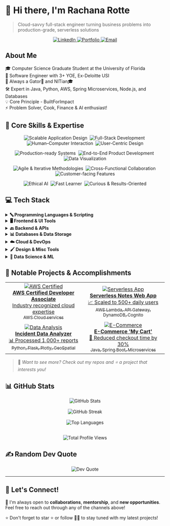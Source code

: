 # 👋 Hi there, I'm Rachana Rotte

> Cloud-savvy full-stack engineer turning business problems into production-grade, serverless solutions

<p align="center">
  <a href="https://www.linkedin.com/in/rotte-rachana/">
    <img src="https://img.shields.io/badge/LinkedIn-0077B5?style=for-the-badge&logo=linkedin&logoColor=white" alt="LinkedIn"/>
  </a>
  <a href="https://rachana-portfolio.com">
    <img src="https://img.shields.io/badge/Portfolio-4285F4?style=for-the-badge&logo=google-chrome&logoColor=white" alt="Portfolio"/>
  </a>
  <a href="mailto:rachana1603@gmail.com">
    <img src="https://img.shields.io/badge/Email-D14836?style=for-the-badge&logo=gmail&logoColor=white" alt="Email"/>
  </a>
</p>

## About Me

🎓 Computer Science Graduate Student at the University of Florida  
💼 Software Engineer with 3+ YOE, Ex-Deloitte USI  
🏫 Always a Gator🐊 and NITian🎓  
🛠️ Expert in Java, Python, AWS, Spring Microservices, Node.js, and Databases  
💡 Core Principle - BuiltForImpact  
⚡ Problem Solver, Cook, Finance & AI enthusiast!

## 💼 Core Skills & Expertise

<p align="center">
  <img src="https://img.shields.io/badge/Scalable%20Application%20Design-4B8BBE?style=plastic" alt="Scalable Application Design" />&nbsp;
  <img src="https://img.shields.io/badge/Full--Stack%20Development-4B8BBE?style=plastic" alt="Full-Stack Development" />&nbsp;
  <img src="https://img.shields.io/badge/Human--Computer%20Interaction-4B8BBE?style=plastic" alt="Human–Computer Interaction" />&nbsp;
  <img src="https://img.shields.io/badge/User--Centric%20Design-4B8BBE?style=plastic" alt="User-Centric Design" />
</p>

<p align="center">
  <img src="https://img.shields.io/badge/Production--Ready%20Systems-4B8BBE?style=plastic" alt="Production-ready Systems" />&nbsp;
  <img src="https://img.shields.io/badge/End--to--End%20Development-4B8BBE?style=plastic" alt="End-to-End Product Development" />&nbsp;
  <img src="https://img.shields.io/badge/Data%20Visualization-4B8BBE?style=plastic" alt="Data Visualization" />
</p>

<p align="center">
  <img src="https://img.shields.io/badge/Agile%20%26%20Iterative-4B8BBE?style=plastic" alt="Agile & Iterative Methodologies" />&nbsp;
  <img src="https://img.shields.io/badge/Cross--Functional%20Collaboration-4B8BBE?style=plastic" alt="Cross-Functional Collaboration" />&nbsp;
  <img src="https://img.shields.io/badge/Customer--Facing%20Features-4B8BBE?style=plastic" alt="Customer-facing Features" />
</p>

<p align="center">
  <img src="https://img.shields.io/badge/Ethical%20AI-4B8BBE?style=plastic" alt="Ethical AI" />&nbsp;
  <img src="https://img.shields.io/badge/Fast%20Learner-4B8BBE?style=plastic" alt="Fast Learner" />&nbsp;
  <img src="https://img.shields.io/badge/Curious%20%26%20Results--Oriented-4B8BBE?style=plastic" alt="Curious & Results-Oriented" />
</p>

## 💻 Tech Stack

<details>
<summary><b>🔤 Programming Languages & Scripting</b></summary>
<br>

<a href="https://www.java.com" >![Java](https://img.shields.io/badge/Java-%23ED8B00.svg?style=for-the-badge&logo=java&logoColor=white)</a>
<a href="https://www.python.org">![Python](https://img.shields.io/badge/python-3670A0?style=for-the-badge&logo=python&logoColor=ffdd54)</a>
<a href="https://learn.microsoft.com/dotnet/csharp/">![C#](https://img.shields.io/badge/c%23-%23239120.svg?style=for-the-badge&logo=csharp&logoColor=white)</a>
<a href="https://isocpp.org">![C++](https://img.shields.io/badge/c++-%2300599C.svg?style=for-the-badge&logo=c%2B%2B&logoColor=white)</a>
<a href="https://www.typescriptlang.org">![TypeScript](https://img.shields.io/badge/typescript-%23007ACC.svg?style=for-the-badge&logo=typescript&logoColor=white)</a>
<a href="https://www.perl.org">![Perl](https://img.shields.io/badge/perl-%2339457E.svg?style=for-the-badge&logo=perl&logoColor=white)</a>
<a href="https://www.php.net">![PHP](https://img.shields.io/badge/php-%23777BB4.svg?style=for-the-badge&logo=php&logoColor=white)</a>
<a href="https://www.gnu.org/software/bash/">![Bash Script](https://img.shields.io/badge/bash_script-%23121011.svg?style=for-the-badge&logo=gnu-bash&logoColor=white)</a>
<a href="https://learn.microsoft.com/powershell/">![PowerShell](https://img.shields.io/badge/PowerShell-%235391FE.svg?style=for-the-badge&logo=powershell&logoColor=white)</a>


</details>

<details>
<summary><b>🖥️ Frontend & UI Tools</b></summary>
<br>

<a href="https://developer.mozilla.org/en-US/docs/Web/HTML">![HTML5](https://img.shields.io/badge/html5-%23E34F26.svg?style=for-the-badge&logo=html5&logoColor=white)</a>
<a href="https://developer.mozilla.org/en-US/docs/Web/CSS">![CSS3](https://img.shields.io/badge/css3-%231572B6.svg?style=for-the-badge&logo=css3&logoColor=white)</a>
<a href="https://react.dev">![React](https://img.shields.io/badge/react-%2320232a.svg?style=for-the-badge&logo=react&logoColor=%2361DAFB)</a>
<a href="https://angular.dev">![Angular](https://img.shields.io/badge/angular-%23DD0031.svg?style=for-the-badge&logo=angular&logoColor=white)</a>
<a href="https://nextjs.org">![Next JS](https://img.shields.io/badge/Next-black?style=for-the-badge&logo=next.js&logoColor=white)</a>
<a href="https://tailwindcss.com">![TailwindCSS](https://img.shields.io/badge/tailwindcss-%2338B2AC.svg?style=for-the-badge&logo=tailwind-css&logoColor=white)</a>
<a href="https://getbootstrap.com">![Bootstrap](https://img.shields.io/badge/bootstrap-%238511FA.svg?style=for-the-badge&logo=bootstrap&logoColor=white)</a>
<a href="https://jquery.com">![jQuery](https://img.shields.io/badge/jquery-%230769AD.svg?style=for-the-badge&logo=jquery&logoColor=white)</a>
<a href="https://vitejs.dev">![Vite](https://img.shields.io/badge/vite-%23646CFF.svg?style=for-the-badge&logo=vite&logoColor=white)</a>
<a href="https://webpack.js.org">![Webpack](https://img.shields.io/badge/webpack-%238DD6F9.svg?style=for-the-badge&logo=webpack&logoColor=black)</a>
<a href="https://esbuild.github.io">![Esbuild](https://img.shields.io/badge/esbuild-%23FFCF00.svg?style=for-the-badge&logo=esbuild&logoColor=black)</a>


</details>

<details>
<summary><b>🔙 Backend & APIs</b></summary>
<br>

<a href="https://nodejs.org">![NodeJS](https://img.shields.io/badge/node.js-6DA55F?style=for-the-badge&logo=node.js&logoColor=white)</a>
<a href="https://expressjs.com">![Express.js](https://img.shields.io/badge/express.js-%23404d59.svg?style=for-the-badge&logo=express&logoColor=%2361DAFB)</a>
<a href="https://spring.io">![Spring](https://img.shields.io/badge/spring-%236DB33F.svg?style=for-the-badge&logo=spring&logoColor=white)</a>
<a href="https://www.djangoproject.com">![Django](https://img.shields.io/badge/django-%23092E20.svg?style=for-the-badge&logo=django&logoColor=white)</a>
<a href="https://flask.palletsprojects.com">![Flask](https://img.shields.io/badge/flask-%23000.svg?style=for-the-badge&logo=flask&logoColor=white)</a>
<a href="https://fastapi.tiangolo.com">![FastAPI](https://img.shields.io/badge/FastAPI-005571?style=for-the-badge&logo=fastapi)</a>
<a href="https://graphql.org">![GraphQL](https://img.shields.io/badge/-GraphQL-E10098?style=for-the-badge&logo=graphql&logoColor=white)</a>
<a href="https://jwt.io">![JWT](https://img.shields.io/badge/JWT-black?style=for-the-badge&logo=JSON%20web%20tokens)</a>
<a href="https://hibernate.org">![Hibernate](https://img.shields.io/badge/Hibernate-59666C?style=for-the-badge&logo=Hibernate&logoColor=white)</a>

</details>

<details>
<summary><b>📊 Databases & Data Storage</b></summary>
<br>

<a href="https://www.mysql.com">![MySQL](https://img.shields.io/badge/mysql-4479A1.svg?style=for-the-badge&logo=mysql&logoColor=white)</a>
<a href="https://www.postgresql.org">![Postgres](https://img.shields.io/badge/postgres-%23316192.svg?style=for-the-badge&logo=postgresql&logoColor=white)</a>
<a href="https://www.mongodb.com">![MongoDB](https://img.shields.io/badge/MongoDB-%234ea94b.svg?style=for-the-badge&logo=mongodb&logoColor=white)</a>
<a href="https://aws.amazon.com/dynamodb/">![Amazon DynamoDB](https://img.shields.io/badge/Amazon%20DynamoDB-4053D6?style=for-the-badge&logo=Amazon%20DynamoDB&logoColor=white)</a>
<a href="https://www.elastic.co/elasticsearch/">![Elasticsearch](https://img.shields.io/badge/elasticsearch-%230377CC.svg?style=for-the-badge&logo=elasticsearch&logoColor=white)</a>

</details>

<details>
<summary><b>☁️ Cloud & DevOps</b></summary>
<br>

<a href="https://aws.amazon.com">![AWS](https://img.shields.io/badge/AWS-%23FF9900.svg?style=for-the-badge&logo=amazon-aws&logoColor=white)</a>
<a href="https://cloud.google.com">![Google Cloud](https://img.shields.io/badge/GoogleCloud-%234285F4.svg?style=for-the-badge&logo=google-cloud&logoColor=white)</a>
<a href="https://www.docker.com">![Docker](https://img.shields.io/badge/docker-%230db7ed.svg?style=for-the-badge&logo=docker&logoColor=white)</a>
<a href="https://kubernetes.io">![Kubernetes](https://img.shields.io/badge/kubernetes-%23326ce5.svg?style=for-the-badge&logo=kubernetes&logoColor=white)</a>
<a href="https://www.jenkins.io">![Jenkins](https://img.shields.io/badge/jenkins-%232C5263.svg?style=for-the-badge&logo=jenkins&logoColor=white)</a>
<a href="https://git-scm.com">![Git](https://img.shields.io/badge/git-%23F05033.svg?style=for-the-badge&logo=git&logoColor=white)</a>
<a href="https://github.com">![GitHub](https://img.shields.io/badge/github-%23121011.svg?style=for-the-badge&logo=github&logoColor=white)</a>
<a href="https://www.atlassian.com/software/jira">![Jira](https://img.shields.io/badge/jira-%230A0FFF.svg?style=for-the-badge&logo=jira&logoColor=white)</a>
<a href="https://www.ansible.com">![Ansible](https://img.shields.io/badge/ansible-%231A1918.svg?style=for-the-badge&logo=ansible&logoColor=white)</a>
<a href="https://about.gitlab.com">![GitLab](https://img.shields.io/badge/gitlab-%23181717.svg?style=for-the-badge&logo=gitlab&logoColor=white)</a>
<a href="https://bitbucket.org">![Bitbucket](https://img.shields.io/badge/bitbucket-%230047B3.svg?style=for-the-badge&logo=bitbucket&logoColor=white)</a>
<a href="https://www.atlassian.com/software/confluence" >![Confluence](https://img.shields.io/badge/confluence-%23172BF4.svg?style=for-the-badge&logo=confluence&logoColor=white)</a>
<a href="https://eslint.org">![ESLint](https://img.shields.io/badge/ESLint-4B3263?style=for-the-badge&logo=eslint&logoColor=white)</a>
<a href="https://www.sonarlint.org">![SonarLint](https://img.shields.io/badge/SonarLint-CB2029?style=for-the-badge&logo=SONARLINT&logoColor=white)</a>
<a href="https://www.npmjs.com">![NPM](https://img.shields.io/badge/NPM-%23CB3837.svg?style=for-the-badge&logo=npm&logoColor=white)</a>

</details>

<details>
<summary><b>🖌️ Design & Misc Tools</b></summary>
<br>

<a href="https://www.figma.com">![Figma](https://img.shields.io/badge/figma-%23F24E1E.svg?style=for-the-badge&logo=figma&logoColor=white)</a>
<a href="https://www.adobe.com">![Adobe](https://img.shields.io/badge/adobe-%23FF0000.svg?style=for-the-badge&logo=adobe&logoColor=white)</a>
<a href="https://www.canva.com">![Canva](https://img.shields.io/badge/Canva-%2300C4CC.svg?style=for-the-badge&logo=canva&logoColor=white)</a>
<a href="https://www.postman.com">![Postman](https://img.shields.io/badge/Postman-FF6C37?style=for-the-badge&logo=postman&logoColor=white)</a>
<a href="https://www.raspberrypi.org">![Raspberry Pi](https://img.shields.io/badge/-Raspberry_Pi-C51A4A?style=for-the-badge&logo=Raspberry-Pi)</a>
<a href="https://powerbi.microsoft.com">![Power BI](https://img.shields.io/badge/power_bi-F2C811?style=for-the-badge&logo=powerbi&logoColor=black)</a>
<a href="https://www.splunk.com">![Splunk](https://img.shields.io/badge/splunk-%23000000.svg?style=for-the-badge&logo=splunk&logoColor=white)</a>

</details>

<details>
<summary><b>🤖 Data Science & ML</b></summary>
<br>

<a href="https://numpy.org">![NumPy](https://img.shields.io/badge/numpy-%23013243.svg?style=for-the-badge&logo=numpy&logoColor=white)</a>
<a href="https://pandas.pydata.org">![Pandas](https://img.shields.io/badge/pandas-%23150458.svg?style=for-the-badge&logo=pandas&logoColor=white)</a>
<a href="https://matplotlib.org">![Matplotlib](https://img.shields.io/badge/Matplotlib-%23ffffff.svg?style=for-the-badge&logo=Matplotlib&logoColor=black)</a>
<a href="https://plotly.com">![Plotly](https://img.shields.io/badge/Plotly-%233F4F75.svg?style=for-the-badge&logo=plotly&logoColor=white)</a>
<a href="https://scikit-learn.org">![scikit-learn](https://img.shields.io/badge/scikit--learn-%23F7931E.svg?style=for-the-badge&logo=scikit-learn&logoColor=white)</a>
<a href="https://www.tensorflow.org">![TensorFlow](https://img.shields.io/badge/TensorFlow-%23FF6F00.svg?style=for-the-badge&logo=TensorFlow&logoColor=white)</a>
<a href="https://pytorch.org">![PyTorch](https://img.shields.io/badge/PyTorch-%23EE4C2C.svg?style=for-the-badge&logo=PyTorch&logoColor=white)</a>
<a href="https://keras.io">![Keras](https://img.shields.io/badge/Keras-%23D00000.svg?style=for-the-badge&logo=Keras&logoColor=white)</a>

</details>

## 🌟 Notable Projects & Accomplishments

<div align="center">

<table>
  <tr>
    <td align="center">
      <a href="https://www.credly.com/badges/83ff3e69-d6dc-4251-b47d-f16324b74e49/public_url">
      <img src="https://img.shields.io/badge/AWS-Certified-FF9900?style=for-the-badge&logo=amazon-aws&logoColor=white" alt="AWS Certified"/>
      <br />
      <b>AWS Certified Developer Associate</b>
      <br />
      <span>Industry recognized cloud expertise</span>
      <br />
      <sub>AWS Cloud services</sub> 
    </td>
    <td align="center">
      <a href="https://github.com/rotte007/AWS-Serverless-Notes-WebApp">
      <img src="https://img.shields.io/badge/Serverless-Notes-4285F4?style=for-the-badge&logo=serverless&logoColor=white" alt="Serverless App"/>
      <br />
      <b>Serverless Notes Web App</b>
      <br />
      <span>📈 Scaled to 500+ daily users</span>
      <br />
      <sub>AWS Lambda, API Gateway, DynamoDB, Cognito</sub>
    </td>
  </tr>
  <tr>
    <td align="center">
      <a href="https://github.com/rotte007/Incident-Data-Analyzer">
      <img src="https://img.shields.io/badge/Incident-Analyzer-4EAA25?style=for-the-badge&logo=python&logoColor=white" alt="Data Analysis"/>
      <br />
      <b>Incident Data Analyzer</b>
      <br />
      <span>📊 Processed 1,000+ reports</span>
      <br />
      <sub>Python, Flask, Plotly, GeoSpatial</sub>
    </td>
    <td align="center">
      <a href="https://github.com/rotte007/myKart">
      <img src="https://img.shields.io/badge/ECommerce-Cart-6DB33F?style=for-the-badge&logo=spring&logoColor=white" alt="E-Commerce"/>
      <br />
      <b>E-Commerce 'My Cart'</b>
      <br />
      <span>🚀 Reduced checkout time by 30%</span>
      <br />
      <sub>Java, Spring Boot, Microservices</sub>
    </td>
  </tr>
</table>

</div>

> 👀 *Want to see more? Check out my repos and ⭐️ a project that interests you!*

## 📊 GitHub Stats

<div align="center">
  <img src="https://github-readme-stats.vercel.app/api?username=rotte007&theme=default&hide_border=false&include_all_commits=true&count_private=false&&rank_icon=github" alt="GitHub Stats" />
  <br/><br/>
  <img src="https://nirzak-streak-stats.vercel.app/?user=rotte007&theme=default&hide_border=false" alt="GitHub Streak" />
  <br/><br/>
  <img src="https://github-readme-stats.vercel.app/api/top-langs/?username=rotte007&theme=default&hide_border=false&include_all_commits=true&count_private=false&layout=compact" alt="Top Languages" />
</div><br/>

<p align="center">
  <img src="https://komarev.com/ghpvc/?username=rotte007&style=flat&color=brightgreen&label=PROFILE+VIEWS" alt="Total Profile Views" />
</p>

## ✍️ Random Dev Quote

<div align="center">
  <img src="https://quotes-github-readme.vercel.app/api?type=horizontal&theme=light" alt="Dev Quote" />
</div>

---

## 🤝 Let's Connect!

🚀 I'm always open to **collaborations**, **mentorship**, and **new opportunities**. Feel free to reach out through any of the channels above!

⭐️ Don't forget to star ⭐️ or follow 👩‍💻 to stay tuned with my latest projects!
